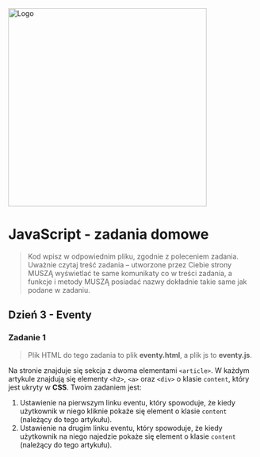 <img alt="Logo" src="http://coderslab.pl/svg/logo-coderslab.svg" width="400">


# JavaScript - zadania domowe
> Kod wpisz w odpowiednim pliku, zgodnie z poleceniem zadania.
Uważnie czytaj treść zadania – utworzone przez Ciebie strony MUSZĄ wyświetlać te same komunikaty co w treści zadania,
a funkcje i metody MUSZĄ posiadać nazwy dokładnie takie same jak podane
w zadaniu.

## Dzień 3 - Eventy

### Zadanie 1

>Plik HTML do tego zadania to plik **eventy.html**, a plik js to **eventy.js**.

Na stronie znajduje się sekcja z dwoma elementami ```<article>```.
W każdym artykule znajdują się elementy `<h2>`, `<a>` oraz `<div>` o klasie `content`, który jest ukryty w **CSS**.
Twoim zadaniem jest:
1. Ustawienie na pierwszym linku eventu, który spowoduje, że kiedy użytkownik w niego kliknie pokaże się element o klasie `content` (należący do tego artykułu).
2. Ustawienie na drugim linku eventu, który spowoduje, że kiedy użytkownik na niego najedzie pokaże się element o klasie `content`
(należący do tego artykułu).
